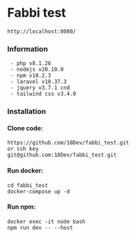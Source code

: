 # Fabbi test
```
http://localhost:8080/
```

### Information
````
 - php v8.1.26
 - nodejs v20.10.0
 - npm v10.2.3
 - laravel v10.37.3
 - jquery v3.7.1 cnd
 - tailwind css v3.4.0
````
### Installation
#### Clone code:
````
https://github.com/18Dev/fabbi_test.git
or ssh key
git@github.com:18Dev/fabbi_test.git
````

#### Run docker:
````
cd fabbi_test
docker-compose up -d
````
#### Run npm:
````
docker exec -it node bash
npm run dev -- --host
````

